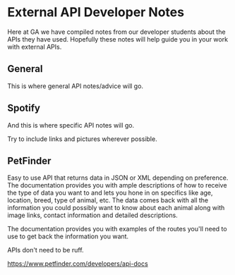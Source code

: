 # External API Developer Notes

Here at GA we have compiled notes from our developer students about the APIs they have used.  Hopefully these notes will help guide you in your work with external APIs.

## General

This is where general API notes/advice will go.

## Spotify

And this is where specific API notes will go.

Try to include links and pictures wherever possible.


## PetFinder

Easy to use API that returns data in JSON or XML depending on preference. The documentation provides you with ample descriptions of how to receive the type of data you want to and lets you hone in on specifics like age, location, breed, type of animal, etc. The data comes back with all the information you could possibly want to know about each animal along with image links, contact information and detailed descriptions.

The documentation provides you with examples of the routes you'll need to use to get back the information you want.

APIs don't need to be ruff.

https://www.petfinder.com/developers/api-docs
